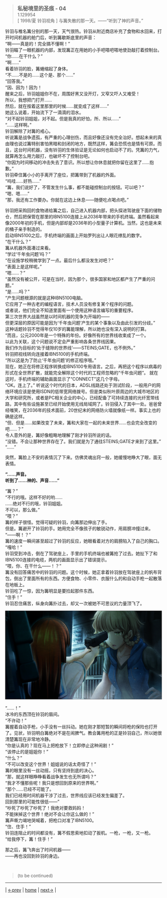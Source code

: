 > <big> **私秘境里的圣痕 - 04** </big>  
> 1.129954  
> [ 1998/夏 铃羽视角 ] 与篝失散的那一天。——“听到了神的声音。”  

铃羽与椎名篝分别的那一天，天气很热。铃羽从附近商店补充了食物和水回来，打开时间机器的舱门后，听到篝歇斯底里的声音：  
“啊——真是的！完全搞不懂啊！”  
铃羽瞄了一眼机器的内部，发现篝正在用她的小手吧嗒吧嗒地使劲敲打着控制台。  
“你……在干什么？”  
“啊……”  
看着铃羽的脸，篝蜷缩起了身体。  
“不……不是的……这个是、那个……”  
“回答我。”  
“因、因为！因为！  
 醒来之后，铃羽姐姐你不在，周围好黑又没开灯，又窄又吓人又难受！  
 所以，我想把门打开……  
 然后，就在按着这里那里的时候……就变成了这样……”  
她这么说着，开始流下了一滴滴的泪水。  
“对不起铃羽姐姐，对不起。但是我真的好怕，所、所以……”  
“……这样啊。”  
铃羽解除了对篝的戒心。  
听说篝是战争遗孤，有严重的心理创伤，而且好像还没有完全治好。想起未来的真由理也说过篝特别害怕黑暗和封闭的地方，既然这样，篝会恐慌也是情有可原。而且，这台时间机器，没有铃羽的生体验证是无论如何也启动不了的。凭篝的力气，就算再怎么用力敲打，也破坏不了控制台吧。  
“你因为时间移动的冲击失去了意识。所以想让你休息就把你留在这里了……抱歉。”  
铃羽牵住篝小小的手离开了座位，把篝带到了机器的外面。  
“呜哇……好热……”  
“篝，我们说好了，不管发生什么事，都不能碰控制台的按钮。可以吧？”  
“嗯、嗯……”  
“那，我还有工作要办。你就在这边上休息——随便吃点喝点吧。”  

铃羽把采购回的食物递给篝之后，自己进入机器内部，把头探进驾驶座下面的储物仓，然后把保管在那里的IBN5100连接上从2036年带来的手机终端。虽然看起来像2000年初的手机，但是内部却是2036年的小型量子计算机。当然，这也是未来的桶子亲手制造的。  
启动IBN5100之后，手机终端的画面上开始罗列出让人眼花缭乱的数字。  
“在干什么？”  
篝从机器外面凑过来看。  
“学过‘千年虫问题’吗？”  
“在设施学校稍微学到了一点。最后什么都没发生对吧？”  
“表面上是这样呢。”  
“嗯……？”  
“虽然没有被公开，可是在当时，因为那个，很多国家和地区都产生了严重的问题。”  
“是……吗？”  
“产生问题根源的就是这种IBN5100电脑。  
 它应用了一种古老的编程语言，技术人员没有修复某个程序的问题。  
 或者说，他们完全不知道里面有一个使用这种语言编写的重要程序。  
 第三次世界大战虽然是以时间机器的竞争为开端的——  
 但更深层的原因可能是因为‘千年虫问题’产生的某个事象以及由此引发的分歧。”  
这种话题铃羽不觉得年仅10岁的篝能理解，所以她也没有深入说明的打算。  
“而且，公元2000年是一个特殊的年份。好像所有的世界线收束成了一个。  
 以此为关联，这个问题说不定会严重影响各条世界线因果。  
 我们作为目标的‘处于缝隙的世界线’——STEINS;GATE，也不例外。”  
铃羽把视线转向连接着IBN5100的手机终端。  
“所以这是为了防止‘千年虫问题’的修正程序哦。”  
现在，她正在将修正程序转换成IBN5100专用语言。之后，再把这个程序以病毒的形式在全世界扩散，就能完全解除这个时代的工程师忽略的“千年虫问题”。
就在这时，手机终端的辅助画面显示了“CONNECT”这几个字母。  
“OK。连上了。”
听说这个时代的日本，ADSL线路还处于测试阶段，一般用户的网络环境应该是使用ISDN的低带宽网络拨号。但是类似秋叶原周边的大城市地区的大学和研究所，或者是PC相关企业的中心，已经配备了可持续连接的光纤宽带线路，其中有些设施甚至已经开始使用无线局域网了。铃羽侵入了其中一处。爸爸曾经嗤笑，在2036年的技术面前，20世纪末的网络防火墙就像纸一样。事实上也的确是这样。  
“但、但是……如果改变了未来，篝和大家在一起的未来世界……也会完全改变的吧……？”  
令人意外的是，篝好像粗略地理解了刚才铃羽所说的话。  
“没错。不会让那种世界存在了。我们就是为了通往STEINS;GATE才来到了这里。”  
“……”  

突然，篝脸上不安的表情沉了下来。仿佛灵魂出窍一般，她缓慢地睁大了眼，面无表情。  

**“……声音。**  
**听到了……神的、声音……”**  

“篝？”  
“不行的哦。这样不好的哟……  
 ……绝对不行的哦，铃羽姐姐。  
 不可以，那么做。”  
“喂？”  
篝的样子很怪。觉得可疑的铃羽，向篝那边伸出了手。  
但是。篝避开了铃羽的手。她用完全不像孩子的敏锐动作，用肩膀冲撞过来。  
“——啊！？”  
篝的速度一瞬间甚至超过了铃羽的反应，她眼看着对方的肩膀陷入了自己的胸口。  
“嘎哈！”  
铃羽受到冲击，倒在了驾驶座上，手里的手机终端也被篝抢了过去。她扯下了和IBN5100连接的电缆，两机的画面显示出了错误提示。  
“喂，你、在干什么——！？”  
篝没有回答痛苦中的铃羽的问题。这个时候，她正拿着铃羽放在驾驶座上的帆布背包，倒出了里面所有的东西。方便食物、小零件、衣服什么的和自动手枪一起散落在地板上。  
铃羽吃了一惊，因为篝明显是要捡起那件东西。  
“住手！”  
铃羽忍住痛苦，纵身向篝扑过去，却又一次被她不可思议的力量顶飞了。  

![](../pics/0025-1.png)

“……！”  
冰冷的东西顶在铃羽的眉间。  
“不许动！”  
篝握着自动手枪，小手没有一丝抖动。她在刚才那短暂的瞬间将枪的保险也打开了。见状，铃羽明白篝绝对不是在闹脾气。教会篝用枪的正是铃羽自己，所以她很清楚篝现在非常地冷静。  
“你是认真的？现在马上把枪放下！立即停止这种闹剧！”  
“该停止的是姐姐你！”  
“什么？”  
“不可以改变这个世界！姐姐说的话太奇怪了！”  
篝的眼里没有一丝动摇，只有坚持到底的决心。  
“那，就这样眼睁睁看着战争发生也无所谓吗？”  
“我才不懂那些呢！我只是想回到原来的世界啊。”  
“那个……已经不可能了。  
 我们已经用时间机器干涉了过去，世界线应该已经发生偏差了。  
 回到那里的可能性很低——”  
“吵死了吵死了吵死了！我绝对要救妈妈！  
 不能抹掉这个世界！绝对不会让你这么做的！”  
篝声嘶力竭地哭喊着，把枪口对准了IBN5100。  
“住、住手！”  
铃羽连阻止的时间都没有，篝不假思索地扣动了扳机。一枪，一枪，又一枪。  
“给我停下，篝！住手！”  

那之后，篝飞奔出了时间机器——  
——再也没回到铃羽的身边。  


<br/>

> (to be continued)
---

| [←prev](./0039) | [home](../../) | [next→](./0041) |
